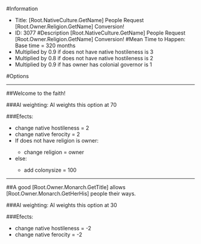 #Information
 - Title: [Root.NativeCulture.GetName] People Request [Root.Owner.Religion.GetName] Conversion!
 - ID: 3077
#Description
[Root.NativeCulture.GetName] People Request [Root.Owner.Religion.GetName] Conversion!
#Mean Time to Happen:
Base time = 320 months
 - Multiplied by 0.9 if does not have native hostileness is 3
 - Multiplied by 0.8 if does not have native hostileness is 2
 - Multiplied by 0.9 if has owner has colonial governor is 1

#Options

___
##Welcome to the faith!

###AI weighting:
AI weights this option at 70


###Efects:<ul><li>change native hostileness = 2</li><li>change native ferocity = 2</li><li>If does not have religion is owner:</li><ul><li>change religion = owner</li></ul><li>else:</li><ul><li>add colonysize = 100</li></ul></ul>

___
##A good [Root.Owner.Monarch.GetTitle] allows [Root.Owner.Monarch.GetHerHis] people their ways.

###AI weighting:
AI weights this option at 30


###Efects:<ul><li>change native hostileness = -2</li><li>change native ferocity = -2</li></ul>
